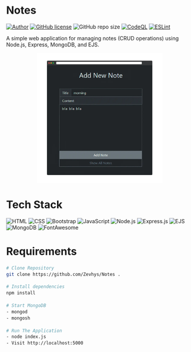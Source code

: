# Notes 
[![Author](http://img.shields.io/badge/author-@Zevhys-blue.svg)](https://www.linkedin.com/in/rakha-djauhari/) [![GitHub license](https://img.shields.io/github/license/Zevhys/Notes)](https://github.com/Zevhys/Notes/blob/main/LICENSE) ![GitHub repo size](https://img.shields.io/github/repo-size/Zevhys/Notes)
[![CodeQL](https://github.com/Zevhys/Notes/actions/workflows/codeql.yml/badge.svg)](https://github.com/Zevhys/Notes/actions/workflows/codeql.yml) [![ESLint](https://img.shields.io/github/actions/workflow/status/Zevhys/Notes/eslint.yml?label=ESLint&logo=eslint)](https://github.com/Zevhys/Notes/actions/workflows/eslint.yml)

A simple web application for managing notes (CRUD operations) using Node.js, Express, MongoDB, and EJS. 

<div align="center">
  <img src="preview.webp" height="350px">
</div>

# Tech Stack
![HTML](https://img.shields.io/badge/HTML-E34F26?style=flat-square&logo=html5&logoColor=ffffff)
![CSS](https://img.shields.io/badge/CSS-1572B6?style=flat-square&logo=css3&logoColor=ffffff)
![Bootstrap](https://img.shields.io/badge/Bootstrap-7952B3?style=flat-square&logo=bootstrap&logoColor=ffffff)
![JavaScript](https://img.shields.io/badge/JavaScript-F7DF1E?style=flat-square&logo=javascript&logoColor=000000)
![Node.js](https://img.shields.io/badge/Node.js-339933?style=flat-square&logo=nodedotjs&logoColor=white)
![Express.js](https://img.shields.io/badge/Express.js-000000?style=flat-square&logo=express&logoColor=white)
![EJS](https://img.shields.io/badge/EJS-023430?style=flat-square&logo=ejs&logoColor=ffffff)
![MongoDB](https://img.shields.io/badge/MongoDB-47A248?style=flat-square&logo=mongodb&logoColor=ffffff)
![FontAwesome](https://img.shields.io/badge/Font%20Awesome-339AF0?style=flat-square&logo=fontawesome&logoColor=ffffff)

# Requirements
```bash
# Clone Repository
git clone https://github.com/Zevhys/Notes .

# Install dependencies
npm install

# Start MongoDB
- mongod
- mongosh

# Run The Application
- node index.js
- Visit http://localhost:5000
```
